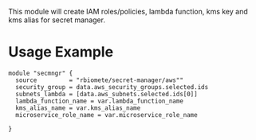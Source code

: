 This module will create  IAM roles/policies, lambda function, kms key and kms alias for secret manager.
 

# Usage Example
``` hcl
module "secmngr" {
  source         = "rbiomete/secret-manager/aws""
  security_group = data.aws_security_groups.selected.ids
  subnets_lambda = [data.aws_subnets.selected.ids[0]]
  lambda_function_name = var.lambda_function_name
  kms_alias_name = var.kms_alias_name
  microservice_role_name = var.microservice_role_name

}
```

